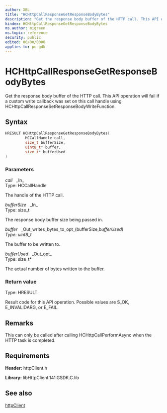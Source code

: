 ```yaml
---
author: XBL
title: "HCHttpCallResponseGetResponseBodyBytes"
description: "Get the response body buffer of the HTTP call. This API operation will fail if a custom write callback was set on this call handle using HCHttpCallResponseSetResponseBodyWriteFunction."
kindex: HCHttpCallResponseGetResponseBodyBytes
ms.author: migreen
ms.topic: reference
security: public
edited: 00/00/0000
applies-to: pc-gdk
---
```


# HCHttpCallResponseGetResponseBodyBytes  

Get the response body buffer of the HTTP call. This API operation will fail if a custom write callback was set on this call handle using HCHttpCallResponseSetResponseBodyWriteFunction.  

## Syntax  
  
```cpp
HRESULT HCHttpCallResponseGetResponseBodyBytes(  
         HCCallHandle call,  
         size_t bufferSize,  
         uint8_t* buffer,  
         size_t* bufferUsed  
)  
```  
  
### Parameters  
  
*call* &nbsp;&nbsp;\_In\_  
Type: HCCallHandle  
  
The handle of the HTTP call.  
  
*bufferSize* &nbsp;&nbsp;\_In\_  
Type: size_t  
  
The response body buffer size being passed in.  
  
*buffer* &nbsp;&nbsp;\_Out\_writes\_bytes\_to\_opt\_(bufferSize,*bufferUsed)  
Type: uint8_t*  
  
The buffer to be written to.  
  
*bufferUsed* &nbsp;&nbsp;\_Out\_opt\_  
Type: size_t*  
  
The actual number of bytes written to the buffer.  
  
  
### Return value  
Type: HRESULT
  
Result code for this API operation. Possible values are S_OK, E_INVALIDARG, or E_FAIL.
  
## Remarks  
  
This can only be called after calling HCHttpCallPerformAsync when the HTTP task is completed.
  
## Requirements  
  
**Header:** httpClient.h
  
**Library:** libHttpClient.141.GSDK.C.lib
  
## See also  
[httpClient](../httpclient_members.md)  
  
  
